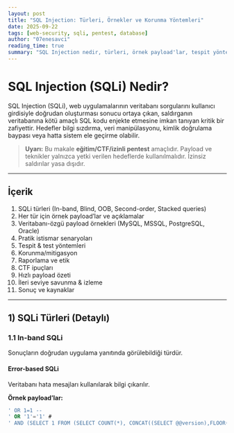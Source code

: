 ```yaml
---
layout: post
title: "SQL Injection: Türleri, Örnekler ve Korunma Yöntemleri"
date: 2025-09-22
tags: [web-security, sqli, pentest, database]
author: "07enesavci"
reading_time: true
summary: "SQL Injection nedir, türleri, örnek payload'lar, tespit yöntemleri ve korunma adımları."
---
```


# SQL Injection (SQLi) Nedir?

SQL Injection (SQLi), web uygulamalarının veritabanı sorgularını kullanıcı girdisiyle doğrudan oluşturması sonucu ortaya çıkan, saldırganın veritabanına kötü amaçlı SQL kodu enjekte etmesine imkan tanıyan kritik bir zafiyettir. Hedefler bilgi sızdırma, veri manipülasyonu, kimlik doğrulama baypası veya hatta sistem ele geçirme olabilir.

> **Uyarı:** Bu makale **eğitim/CTF/izinli pentest** amaçlıdır. Payload ve teknikler yalnızca yetki verilen hedeflerde kullanılmalıdır. İzinsiz saldırılar yasa dışıdır.

---

## İçerik

1. SQLi türleri (In-band, Blind, OOB, Second-order, Stacked queries)  
2. Her tür için örnek payload’lar ve açıklamalar  
3. Veritabanı-özgü payload örnekleri (MySQL, MSSQL, PostgreSQL, Oracle)  
4. Pratik istismar senaryoları  
5. Tespit & test yöntemleri  
6. Korunma/mitigasyon  
7. Raporlama ve etik  
8. CTF ipuçları  
9. Hızlı payload özeti  
10. İleri seviye savunma & izleme  
11. Sonuç ve kaynaklar  

---

## 1) SQLi Türleri (Detaylı)

### 1.1 In-band SQLi
Sonuçların doğrudan uygulama yanıtında görülebildiği türdür.  

#### Error-based SQLi
Veritabanı hata mesajları kullanılarak bilgi çıkarılır.

**Örnek payload’lar:**
```sql
' OR 1=1 --
' OR '1'='1' #
' AND (SELECT 1 FROM (SELECT COUNT(*), CONCAT((SELECT @@version),FLOOR(RAND()*2)) x FROM information_schema.tables GROUP BY x) a) --
